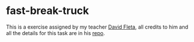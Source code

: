 # fast-break-truck

This is a exercise assigned by my teacher [David Fleta](https://github.com/dfleta), all credits to him and all the details for this task are in his [repo](https://github.com/dfleta/fastbreaktruck).
